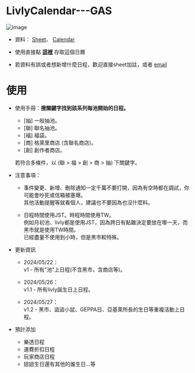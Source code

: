 # LivlyCalendar---GAS
![image](https://github.com/iiimabbie/LivlyCalendar---GAS/assets/144432468/c862fe2c-c178-457f-be26-6a60b5e842f8)


* 資料：
[Sheet](https://docs.google.com/spreadsheets/d/1-q7Doyz9S9boUYjKzC6dsW8sSf-h9Q3WXPwd6dQNpHU/edit?usp=sharing)、
[Calendar](https://calendar.google.com/calendar/embed?src=a200972e55930fb88816a2a01900f3911b09e3cc8ef9454c59969187c3f5304f%40group.calendar.google.com&ctz=Asia%2FTaipei)

* 使用直接點 [**這裡**](https://calendar.google.com/calendar/u/0?cid=YTIwMDk3MmU1NTkzMGZiODg4MTZhMmEwMTkwMGYzOTExYjA5ZTNjYzhlZjk0NTRjNTk5NjkxODdjM2Y1MzA0ZkBncm91cC5jYWxlbmRhci5nb29nbGUuY29t) 存取這個日曆

* 若資料有誤或者想新增什麼日程，歡迎直接sheet加註，或者 [email](reneelivly@gmail.com) 

# 使用

- 使用手冊：**搜關鍵字找到該系列每池開始的日程。**<br>
    - [抽] 一般抽池。
    - [聯] 聯名抽池。
    - [福] 福袋。
    - [商] 格萊里商店 (含聯名商店)。
    - [創] 創作者商店。<br>
    
    若符合多條件，以 (聯 > 福 > 創 > 商 > 抽) 下關鍵字。<br>

- 注意事項：
    - 事件變更、新增、刪除通知一定千萬不要打開，因為有空時都在調試，你可能會吵死或信箱被塞爆。<br>
    其他活動提醒等就看個人，建議也不要因為也沒什麼料。

    - 日程時間使用JST。時程時間使用TW。<br>
    例如月初池、livly都是使用JST，因為跨日有點難決定要放在哪一天，而黑市就是使用TW時間。<br>
    已經盡量不使用到小時，但是黑市較特殊。

- 更新資訊
    - 2024/05/22：<br>
    v1 - 所有"池"上日程(不含黑市，含商店等)。

    - 2024/05/26：<br>
    v1.1 - 所有livly誕生日上日程。

    - 2024/05/27：<br>
    v1.2 - 黑市、盜盜小鼠、GEPPA日、亞基萊所長的生日等重複活動上日程。

- 預計添加
    - 樂透日程
    - 運費折扣日程
    - 玩家商店日程
    - 妞妞生日還有其他的誰生日...等
